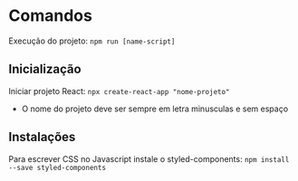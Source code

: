 # Comandos

Execução do projeto: `npm run [name-script]`

## Inicialização

Iniciar projeto React: `npx create-react-app "nome-projeto"`
- O nome do projeto deve ser sempre em letra minusculas e sem espaço

## Instalações

Para escrever CSS no Javascript instale o styled-components: `npm install --save styled-components` 





